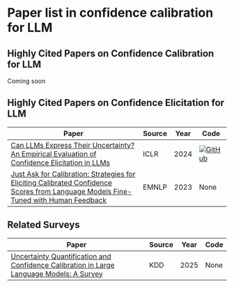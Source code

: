 # Paper list in confidence calibration for LLM

## Highly Cited Papers on Confidence Calibration for LLM
Coming soon

## Highly Cited Papers on Confidence Elicitation for LLM
| Paper | Source | Year| Code|
|-------|-------|-------|-------|
| [Can LLMs Express Their Uncertainty? An Empirical Evaluation of Confidence Elicitation in LLMs](https://openreview.net/forum?id=gjeQKFxFpZ)| ICLR|2024|[![GitHub](https://img.shields.io/badge/GitHub-Repository-blue?style=for-the-badge&logo=github)](https://github.com/MiaoXiong2320/llm-uncertainty)|
| [Just Ask for Calibration: Strategies for Eliciting Calibrated Confidence Scores from Language Models Fine-Tuned with Human Feedback](https://aclanthology.org/2023.emnlp-main.330/)| EMNLP|2023|None|

## Related Surveys
| Paper | Source | Year| Code|
|-------|-------|-------|-------|
| [Uncertainty Quantification and Confidence Calibration in Large Language Models: A Survey](https://dl.acm.org/doi/abs/10.1145/3711896.3736569)| KDD|2025|None|

